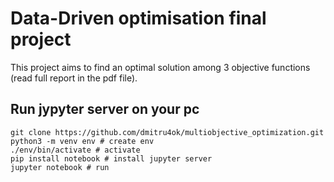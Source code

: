 # Data-Driven optimisation final project
This project aims to find an optimal solution among 3 objective functions (read full report in the pdf file).

## Run jypyter server on your pc
```
git clone https://github.com/dmitru4ok/multiobjective_optimization.git
python3 -m venv env # create env
./env/bin/activate # activate 
pip install notebook # install jupyter server 
jupyter notebook # run
```